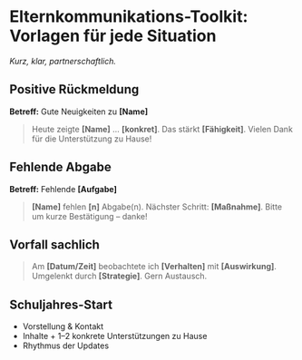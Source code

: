 ﻿# Elternkommunikations-Toolkit: Vorlagen für jede Situation
*Kurz, klar, partnerschaftlich.*

## Positive Rückmeldung
**Betreff:** Gute Neuigkeiten zu **[Name]**  
> Heute zeigte **[Name]** … **[konkret]**. Das stärkt **[Fähigkeit]**. Vielen Dank für die Unterstützung zu Hause!

## Fehlende Abgabe
**Betreff:** Fehlende **[Aufgabe]**  
> **[Name]** fehlen **[n]** Abgabe(n). Nächster Schritt: **[Maßnahme]**. Bitte um kurze Bestätigung – danke!

## Vorfall sachlich
> Am **[Datum/Zeit]** beobachtete ich **[Verhalten]** mit **[Auswirkung]**. Umgelenkt durch **[Strategie]**. Gern Austausch.

## Schuljahres-Start
- Vorstellung & Kontakt
- Inhalte + 1–2 konkrete Unterstützungen zu Hause
- Rhythmus der Updates
